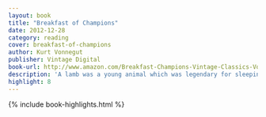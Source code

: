 ```yaml
---
layout: book
title: "Breakfast of Champions"
date: 2012-12-28
category: reading
cover: breakfast-of-champions
author: Kurt Vonnegut
publisher: Vintage Digital
book-url: http://www.amazon.com/Breakfast-Champions-Vintage-Classics-Vonnegut-ebook/dp/B0043D2D50/
description: 'A lamb was a young animal which was legendary for sleeping well on the planet Earth.'
highlight: 8
---
```


{% include book-highlights.html %}
